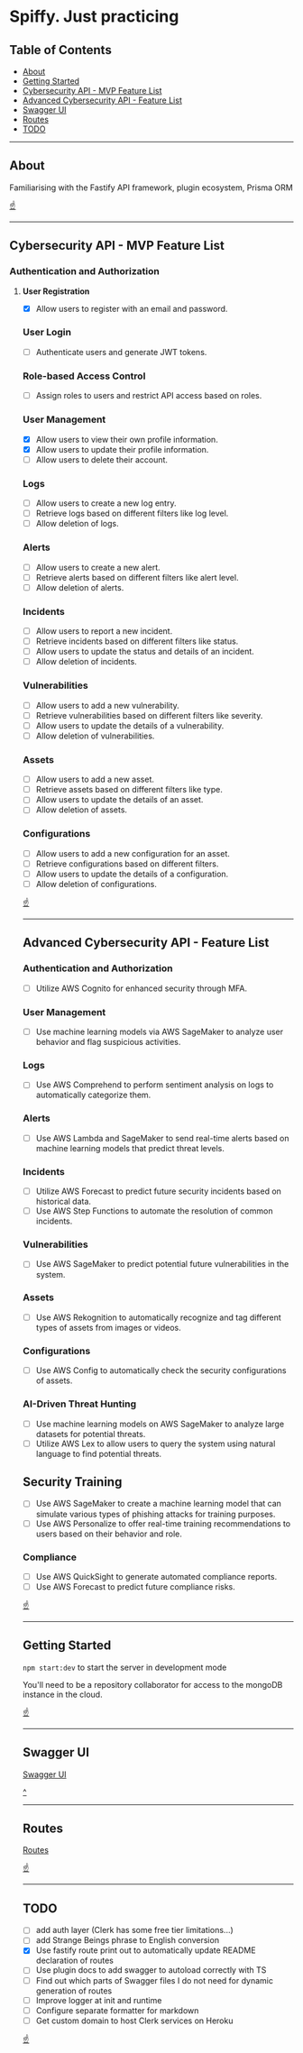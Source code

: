 # Spiffy. Just practicing

## Table of Contents

- [About](#about)
- [Getting Started](#getting-started)
- [Cybersecurity API - MVP Feature List](#cybersecurity-api---mvp-feature-list)
- [Advanced Cybersecurity API - Feature List](#advanced-cybersecurity-api---feature-list)
- [Swagger UI](#swagger-ui)
- [Routes](#routes)
- [TODO](#todo)

---

## About

Familiarising with the Fastify API framework, plugin ecosystem, Prisma ORM

[:point_up:](#table-of-contents)

---

## Cybersecurity API - MVP Feature List

### Authentication and Authorization

1. **User Registration**
    - [x] Allow users to register with an email and password.
      
    ### User Login
    - [ ] Authenticate users and generate JWT tokens.
      
    ### Role-based Access Control
    - [ ] Assign roles to users and restrict API access based on roles.

    ### User Management
    - [x] Allow users to view their own profile information.
    - [x] Allow users to update their profile information.
    - [ ] Allow users to delete their account.

    ### Logs
    - [ ] Allow users to create a new log entry.
    - [ ] Retrieve logs based on different filters like log level.
    - [ ] Allow deletion of logs.

    ### Alerts
    - [ ] Allow users to create a new alert.
    - [ ] Retrieve alerts based on different filters like alert level.
    - [ ] Allow deletion of alerts.

    ### Incidents
    - [ ] Allow users to report a new incident.
    - [ ] Retrieve incidents based on different filters like status.
    - [ ] Allow users to update the status and details of an incident.
    - [ ] Allow deletion of incidents.

    ### Vulnerabilities
    - [ ] Allow users to add a new vulnerability.
    - [ ] Retrieve vulnerabilities based on different filters like severity.
    - [ ] Allow users to update the details of a vulnerability.
    - [ ] Allow deletion of vulnerabilities.

    ### Assets
    - [ ] Allow users to add a new asset.
    - [ ] Retrieve assets based on different filters like type.
    - [ ] Allow users to update the details of an asset.
    - [ ] Allow deletion of assets.

    ### Configurations
    - [ ] Allow users to add a new configuration for an asset.
    - [ ] Retrieve configurations based on different filters.
    - [ ] Allow users to update the details of a configuration.
    - [ ] Allow deletion of configurations.

    [:point_up:](#table-of-contents)

    ---

    ## Advanced Cybersecurity API - Feature List

    ### Authentication and Authorization
    - [ ] Utilize AWS Cognito for enhanced security through MFA.

    ### User Management
    - [ ] Use machine learning models via AWS SageMaker to analyze user behavior and flag suspicious activities.

    ### Logs
    - [ ] Use AWS Comprehend to perform sentiment analysis on logs to automatically categorize them.

    ### Alerts
    - [ ] Use AWS Lambda and SageMaker to send real-time alerts based on machine learning models that predict threat levels.

    ### Incidents
    - [ ] Utilize AWS Forecast to predict future security incidents based on historical data.
    - [ ] Use AWS Step Functions to automate the resolution of common incidents.

    ### Vulnerabilities
    - [ ] Use AWS SageMaker to predict potential future vulnerabilities in the system.

    ### Assets
    - [ ] Use AWS Rekognition to automatically recognize and tag different types of assets from images or videos.

    ### Configurations
    - [ ] Use AWS Config to automatically check the security configurations of assets.

    ### AI-Driven Threat Hunting
    - [ ] Use machine learning models on AWS SageMaker to analyze large datasets for potential threats.
    - [ ] Utilize AWS Lex to allow users to query the system using natural language to find potential threats.

    ## Security Training
    - [ ] Use AWS SageMaker to create a machine learning model that can simulate various types of phishing attacks for training purposes.
    - [ ] Use AWS Personalize to offer real-time training recommendations to users based on their behavior and role.

    ### Compliance
    - [ ] Use AWS QuickSight to generate automated compliance reports.
    - [ ] Use AWS Forecast to predict future compliance risks.

    [:point_up:](#table-of-contents)

    ---

    ## Getting Started

    `npm start:dev` to start the server in development mode

    You'll need to be a repository collaborator for access to the mongoDB instance in the cloud.

    [:point_up:](#table-of-contents)

    ---

    ## Swagger UI

    [Swagger UI](http://localhost:8080/docs/static/index.html#/default)

    [^](#table-of-contents)

    ---

    ## Routes

    [Routes](./routes.txt)

    [:point_up:](#table-of-contents)

    ---

    ## TODO

    - [ ] add auth layer (Clerk has some free tier limitations...)
    - [ ] add Strange Beings phrase to English conversion
    - [x] Use fastify route print out to automatically update README declaration of routes
    - [ ] Use plugin docs to add swagger to autoload correctly with TS
    - [ ] Find out which parts of Swagger files I do not need for dynamic generation of routes
    - [ ] Improve logger at init and runtime
    - [ ] Configure separate formatter for markdown
    - [ ] Get custom domain to host Clerk services on Heroku

    [:point_up:](#table-of-contents)
